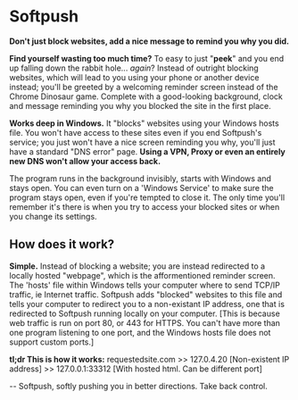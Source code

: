 # Softpush
**Don't just block websites, add a nice message to remind you why you did.**

**Find yourself wasting too much time?** To easy to just "**peek**" and you end up falling down the rabbit hole... *again*?
Instead of outright blocking websites, which will lead to you using your phone or another device instead; you'll be greeted by a welcoming reminder screen instead of the Chrome Dinosaur game.
Complete with a good-looking background, clock and message reminding you why you blocked the site in the first place.

**Works deep in Windows.** It "blocks" websites using your Windows hosts file. You won't have access to these sites even if you end Softpush's service; you just won't have a nice screen reminding you why, you'll just have a standard "DNS error" page. **Using a VPN, Proxy or even an entirely new DNS won't allow your access back.**

The program runs in the background invisibly, starts with Windows and stays open. You can even turn on a 'Windows Service' to make sure the program stays open, even if you're tempted to close it.
The only time you'll remember it's there is when you try to access your blocked sites or when you change its settings.

## How does it work?
**Simple.**
Instead of blocking a website; you are instead redirected to a locally hosted "webpage", which is the afformentioned reminder screen.
The 'hosts' file within Windows tells your computer where to send TCP/IP traffic, ie Internet traffic.
Softpush adds "blocked" websites to this file and tells your computer to redirect you to a non-existant IP address, one that is redirected to Softpush running locally on your computer. [This is because web traffic is run on port 80, or 443 for HTTPS. You can't have more than one program listening to one port, and the Windows hosts file does not support custom ports.]

**tl;dr This is how it works:**
requestedsite<span></span>.com >> 127.0.4.20 [Non-existent IP address] >> 127.0.0.1:33312 [With hosted html. Can be different port]

-- Softpush, softly pushing you in better directions. Take back control.

